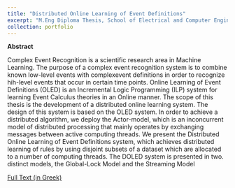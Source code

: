 ```yaml
---
title: "Distributed Online Learning of Event Definitions"
excerpt: "M.Eng Diploma Thesis, School of Electrical and Computer Engineering, National Technical University of Athens, 2017"
collection: portfolio
---
```

****Abstract****

Complex Event Recognition is a scientific research area in Machine Learning. The purpose of a complex event recognition system is to combine known low-level events with complexevent definitions in order to recognize hih-level events that occur in certain time points. Online Learning of Event Definitions (OLED) is an Incremental Logic Programming (ILP) system for learning Event Calculus theories in an Online manner. The scope of this thesis is the development of a distributed online learning system. The design of this system is based on the OLED system. In order to achieve a distributed algorithm, we deploy the Actor-model, which is an inconcurrent model of distributed processing that mainly operates by exchanging messages between active computing threads. We present the Distributed Online Learning of Event Definitions system, which achieves distributed learning of rules by using disjoint subsets of a dataset which are allocated to a number of computing threads. The DOLED system is presented in two.
distinct models, the Global-Lock Model and the Streaming Model

[Full Text (in Greek)](https://www.dropbox.com/s/h1n7fnjwysk65aq/%CE%9A%CE%91%CE%A4%CE%91%CE%9D%CE%95%CE%9C%CE%97%CE%9C%CE%95%CE%9D%CE%97%20%CE%9C%CE%91%CE%98%CE%97%CE%A3%CE%97%20%CE%9F%CE%A1%CE%99%CE%A3%CE%9C%CE%A9%CE%9D%20%CE%93%CE%95%CE%93%CE%9F%CE%9D%CE%9F%CE%A4%CE%A9%CE%9D%20%CE%A3%CE%95%20%CE%A0%CE%A1%CE%91%CE%93%CE%9C%CE%91%CE%A4%CE%99%CE%9A%CE%9F%20%CE%A7%CE%A1%CE%9F%CE%9D%CE%9F%20%CE%9C%CE%95%20%CE%A4%CE%97%20%CE%A7%CE%A1%CE%97%CE%A3%CE%97%20%CE%94%CE%A1%CE%91%CE%A3%CE%A4%CE%A9%CE%9D.pdf?dl=0)

